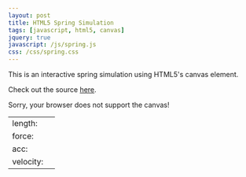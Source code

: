 ```yaml
---
layout: post
title: HTML5 Spring Simulation
tags: [javascript, html5, canvas]
jquery: true
javascript: /js/spring.js
css: /css/spring.css
---
```


This is an interactive spring simulation using HTML5's canvas element.

Check out the source [here](https://github.com/hendrixjoseph/hendrixjoseph.github.io/blob/master/js/spring.js).

<canvas id="canvas" width=500 height=500>Sorry, your browser does not support the canvas!</canvas>

<table>
<tr><td>length:</td><td id="length"></td></tr>
<tr><td>force:</td><td id="force"></td></tr>
<tr><td>acc:</td><td id="acc"></td></tr>
<tr><td>velocity:</td><td id="velocity"></td></tr>
</table>
